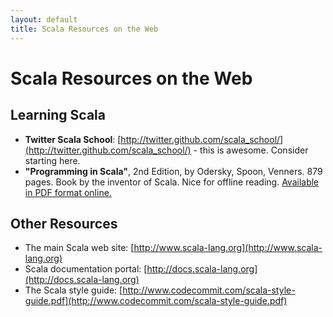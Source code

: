 ```yaml
---
layout: default
title: Scala Resources on the Web
---
```

<div id='TutorialDocumentData' data-prev='/tutorial/index.html' data-next='/tutorial/tutorial_00_01_intro_to_scala.html' />

# Scala Resources on the Web

## Learning Scala

* **Twitter Scala School**: [http://twitter.github.com/scala_school/](http://twitter.github.com/scala_school/) - this is awesome. Consider starting here.
* **"Programming in Scala"**, 2nd Edition, by Odersky, Spoon, Venners. 879 pages.
  Book by the inventor of Scala. Nice for offline reading. [Available in PDF format online.](http://www.cs.uwaterloo.ca/~brecht/courses/702/Possible-Readings/scala/ProgrammingInScala.pdf)

## Other Resources

* The main Scala web site: [http://www.scala-lang.org](http://www.scala-lang.org)
* Scala documentation portal: [http://docs.scala-lang.org](http://docs.scala-lang.org)
* The Scala style guide: [http://www.codecommit.com/scala-style-guide.pdf](http://www.codecommit.com/scala-style-guide.pdf)

